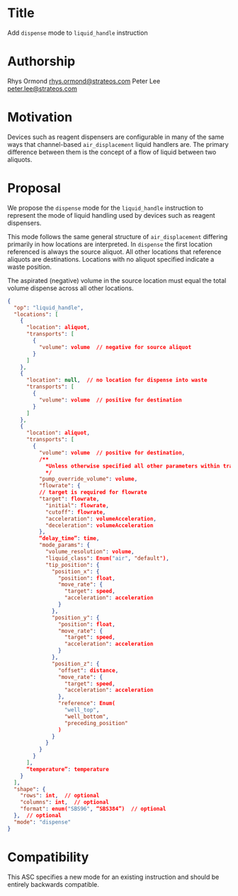 # Title
Add `dispense` mode to `liquid_handle` instruction

# Authorship
Rhys Ormond <rhys.ormond@strateos.com>
Peter Lee <peter.lee@strateos.com>

# Motivation
Devices such as reagent dispensers are configurable in many of the same ways that channel-based `air_displacement` liquid handlers are. The primary difference between them is the concept of a flow of liquid between two aliquots.

# Proposal
We propose the `dispense` mode for the `liquid_handle` instruction to represent the mode of liquid handling used by devices such as reagent dispensers.

This mode follows the same general structure of `air_displacement` differing primarily in how locations are interpreted. In `dispense` the first location referenced is always the source aliquot. All other locations that reference aliquots are destinations. Locations with no aliquot specified indicate a waste position.

The aspirated (negative) volume in the source location must equal the total volume dispense across all other locations.


```json
{
  "op": "liquid_handle",
  "locations": [
    {
      "location": aliquot,
      "transports": [
        {
          "volume": volume  // negative for source aliquot
        }
      ]
    },
    {
      "location": null,  // no location for dispense into waste
      "transports": [
        {
          "volume": volume  // positive for destination
        }
      ]
    },
    {
      "location": aliquot,
      "transports": [
        {
          "volume": volume  // positive for destination,
          /**
            *Unless otherwise specified all other parameters within transports are optional
            */
          "pump_override_volume": volume,
          "flowrate": {
          // target is required for flowrate
          "target": flowrate,
            "initial": flowrate,
            "cutoff": flowrate,
            "acceleration": volumeAcceleration,
            "deceleration": volumeAcceleration
          },
          “delay_time”: time,
          "mode_params": {
            "volume_resolution": volume,
            "liquid_class": Enum("air", "default"),
            "tip_position": {
              "position_x": {
                "position": float,
                "move_rate": {
                  "target": speed,
                  "acceleration": acceleration
                }
              },
              "position_y": {
                "position": float,
                "move_rate": {
                  "target": speed,
                  "acceleration": acceleration
                }
              },
              "position_z": {
                "offset": distance,
                "move_rate": {
                  "target": speed,
                  "acceleration": acceleration
                },
                "reference": Enum(
                  "well_top",
                  "well_bottom",
                  "preceding_position"
                )
              }
            }
          }
        }
      ],
      “temperature”: temperature
    }
  ],
  "shape": {
    "rows": int,  // optional
    "columns": int,  // optional
    "format": enum("SBS96", “SBS384”)  // optional
  },  // optional
  "mode": "dispense"
}
```

# Compatibility
This ASC specifies a new mode for an existing instruction and should be entirely backwards compatible.

